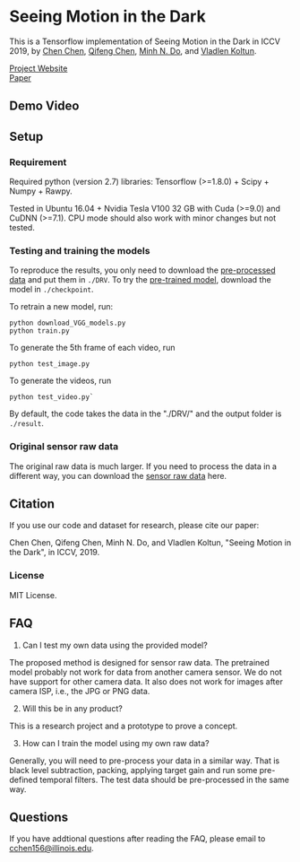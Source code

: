 # Seeing Motion in the Dark

This is a Tensorflow implementation of Seeing Motion in the Dark in ICCV 2019, by [Chen Chen](http://cchen156.web.engr.illinois.edu/), [Qifeng Chen](http://cqf.io/), [Minh N. Do](http://minhdo.ece.illinois.edu), and [Vladlen Koltun](http://vladlen.info/).  

[Project Website](http://cchen156.web.engr.illinois.edu/SMID.html)<br/>
[Paper](http://vladlen.info/papers/DRV.pdf)<br/>


## Demo Video


## Setup

### Requirement
Required python (version 2.7) libraries: Tensorflow (>=1.8.0) + Scipy + Numpy + Rawpy.

Tested in Ubuntu 16.04 + Nvidia Tesla V100 32 GB with Cuda (>=9.0) and CuDNN (>=7.1). CPU mode should also work with minor changes but not tested.

### Testing and training the models

To reproduce the results, you only need to download the [pre-processed data]() and put them in ```./DRV```. To try the [pre-trained model](), download the model in ```./checkpoint```.

To retrain a new model, run: 
```
python download_VGG_models.py
python train.py
```

To generate the 5th frame of each video, run 
```
python test_image.py
```

To generate the videos, run 
```
python test_video.py`
```

By default, the code takes the data in the "./DRV/" and the output folder is ```./result```.


### Original sensor raw data

The original raw data is much larger. If you need to process the data in a different way, you can download the [sensor raw data]() here.

## Citation
If you use our code and dataset for research, please cite our paper:

Chen Chen, Qifeng Chen, Minh N. Do, and Vladlen Koltun, "Seeing Motion in the Dark", in ICCV, 2019.

### License
MIT License.

## FAQ
1. Can I test my own data using the provided model? 

The proposed method is designed for sensor raw data. The pretrained model probably not work for data from another camera sensor. We do not have support for other camera data. It also does not work for images after camera ISP, i.e., the JPG or PNG data.

2. Will this be in any product?

This is a research project and a prototype to prove a concept. 

3. How can I train the model using my own raw data? 

Generally, you will need to pre-process your data in a similar way. That is black level subtraction, packing, applying target gain and run some pre-defined temporal filters. The test data should be pre-processed in the same way.


## Questions
If you have addtional questions after reading the FAQ, please email to cchen156@illinois.edu.


